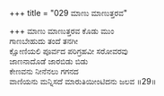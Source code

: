+++
title = "029 ಮಾಣು ಮಾಣುತ್ತರವ"

+++
ಮಾಣು ಮಾಣುತ್ತರವ ಕೊಡು ಮುಂ  
ಗಾಣಬೇಹುದು ತಂದೆ ತನಗೀ  
ಕ್ಷೋಣಿಯಲಿ ಪೂರ್ವದ ಪರಿಗ್ರಹವೀ ಸರೋವರವು   
ಜಾಣನಾದೊಡೆ ಜಾರಬಿಡು ಬಿಡು  
ಕೇಣವನು ನೀನೆನಲು ಗಗನದ  
ವಾಣಿಯನು ಮನ್ನಿಸದೆ ಮಾರುತಿಯೀಂಟಿದನು ಜಲವ     ॥29॥